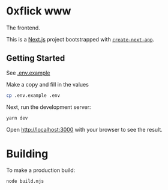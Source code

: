 # 0xflick www

The frontend.

This is a [Next.js](https://nextjs.org/) project bootstrapped with [`create-next-app`](https://github.com/vercel/next.js/tree/canary/packages/create-next-app).

## Getting Started

See [.env.example](/.env.example)

Make a copy and fill in the values

```bash
cp .env.example .env
```

Next, run the development server:

```bash
yarn dev
```

Open [http://localhost:3000](http://localhost:3000) with your browser to see the result.

# Building

To make a production build:

```bash
node build.mjs
```
